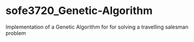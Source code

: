 # sofe3720_Genetic-Algorithm
Implementation of a Genetic Algorithm for for solving a travelling salesman problem
